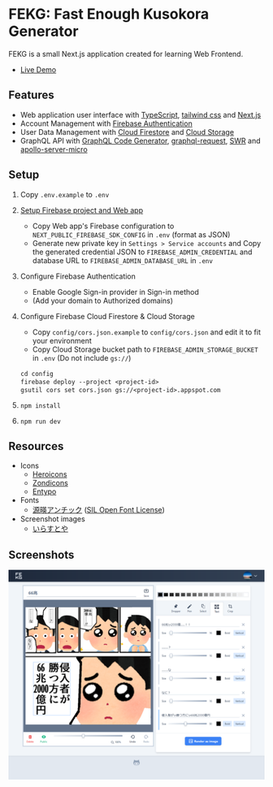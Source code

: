 # FEKG: Fast Enough Kusokora Generator

FEKG is a small Next.js application created for learning Web Frontend.

- [Live Demo](https://fekg.vercel.app/)

## Features

- Web application user interface with [TypeScript](https://www.typescriptlang.org/),
  [tailwind css](https://tailwindcss.com/) and
  [Next.js](https://nextjs.org/)
- Account Management with [Firebase Authentication](https://firebase.google.com/docs/auth)
- User Data Management with [Cloud Firestore](https://firebase.google.com/docs/firestore) and
  [Cloud Storage](https://firebase.google.com/docs/storage)
- GraphQL API with [GraphQL Code Generator](https://graphql-code-generator.com/),
  [graphql-request](https://github.com/prisma-labs/graphql-request),
  [SWR](https://github.com/vercel/swr) and
  [apollo-server-micro](https://www.apollographql.com/docs/apollo-server/)

## Setup

1. Copy `.env.example` to `.env`
1. [Setup Firebase project and Web app](https://firebase.google.com/docs/web/setup)

   - Copy Web app's Firebase configuration to `NEXT_PUBLIC_FIREBASE_SDK_CONFIG` in `.env` (format as JSON)
   - Generate new private key in `Settings > Service accounts` and
     Copy the generated credential JSON to `FIREBASE_ADMIN_CREDENTIAL` and database URL to `FIREBASE_ADMIN_DATABASE_URL` in `.env`

1. Configure Firebase Authentication

   - Enable Google Sign-in provider in Sign-in method
   - (Add your domain to Authorized domains)

1. Configure Firebase Cloud Firestore & Cloud Storage

   - Copy `config/cors.json.example` to `config/cors.json` and edit it to fit your environment
   - Copy Cloud Storage bucket path to `FIREBASE_ADMIN_STORAGE_BUCKET` in `.env` (Do not include `gs://`)

   ```
   cd config
   firebase deploy --project <project-id>
   gsutil cors set cors.json gs://<project-id>.appspot.com
   ```

1. `npm install`
1. `npm run dev`

## Resources

- Icons
  - [Heroicons](https://heroicons.com/)
  - [Zondicons](http://www.zondicons.com/icons.html)
  - [Entypo](http://www.entypo.com/)
- Fonts
  - [源暎アンチック](http://okoneya.jp/font/) ([SIL Open Font License](http://scripts.sil.org/OFL))
- Screenshot images
  - [いらすとや](https://www.irasutoya.com/)

## Screenshots

![](./screenshots/editor.png)
